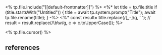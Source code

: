 <% tp.file.include("[[default-frontmatter]]") %>
<%* let title = tp.file.title
  if (title.startsWith("Untitled")) {
    title = await tp.system.prompt("Title");
    await tp.file.rename(title);
  }
-%>
<%*
  const result= title.replace(/[_-]/g, ' ');
  // result = result.replace(/\b\w/g, c => c.toUpperCase());
%>

<% tp.file.cursor() %>

## references
